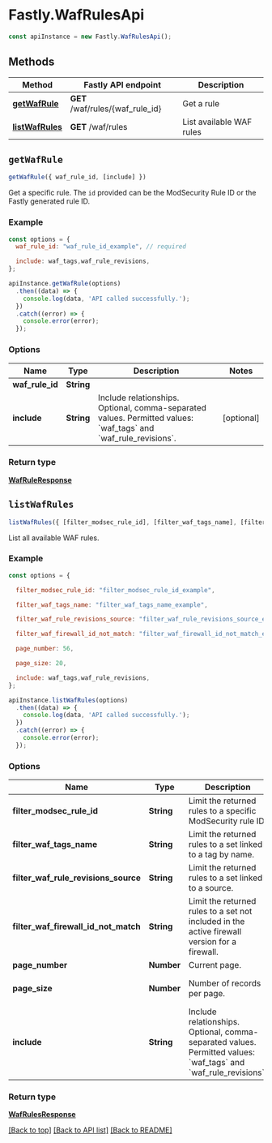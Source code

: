# Fastly.WafRulesApi


```javascript
const apiInstance = new Fastly.WafRulesApi();
```
## Methods

Method | Fastly API endpoint | Description
------------- | ------------- | -------------
[**getWafRule**](WafRulesApi.md#getWafRule) | **GET** /waf/rules/{waf_rule_id} | Get a rule
[**listWafRules**](WafRulesApi.md#listWafRules) | **GET** /waf/rules | List available WAF rules



## `getWafRule`

```javascript
getWafRule({ waf_rule_id, [include] })
```

Get a specific rule. The `id` provided can be the ModSecurity Rule ID or the Fastly generated rule ID.

### Example

```javascript
const options = {
  waf_rule_id: "waf_rule_id_example", // required

  include: waf_tags,waf_rule_revisions,
};

apiInstance.getWafRule(options)
  .then((data) => {
    console.log(data, 'API called successfully.');
  })
  .catch((error) => {
    console.error(error);
  });
```

### Options

Name | Type | Description  | Notes
------------- | ------------- | ------------- | -------------
**waf_rule_id** | **String** |  |
**include** | **String** | Include relationships. Optional, comma-separated values. Permitted values: &#x60;waf_tags&#x60; and &#x60;waf_rule_revisions&#x60;.  | [optional]

### Return type

[**WafRuleResponse**](WafRuleResponse.md)


## `listWafRules`

```javascript
listWafRules({ [filter_modsec_rule_id], [filter_waf_tags_name], [filter_waf_rule_revisions_source], [filter_waf_firewall_id_not_match], [page_number], [page_size], [include] })
```

List all available WAF rules.

### Example

```javascript
const options = {

  filter_modsec_rule_id: "filter_modsec_rule_id_example",

  filter_waf_tags_name: "filter_waf_tags_name_example",

  filter_waf_rule_revisions_source: "filter_waf_rule_revisions_source_example",

  filter_waf_firewall_id_not_match: "filter_waf_firewall_id_not_match_example",

  page_number: 56,

  page_size: 20,

  include: waf_tags,waf_rule_revisions,
};

apiInstance.listWafRules(options)
  .then((data) => {
    console.log(data, 'API called successfully.');
  })
  .catch((error) => {
    console.error(error);
  });
```

### Options

Name | Type | Description  | Notes
------------- | ------------- | ------------- | -------------
**filter_modsec_rule_id** | **String** | Limit the returned rules to a specific ModSecurity rule ID. | [optional]
**filter_waf_tags_name** | **String** | Limit the returned rules to a set linked to a tag by name. | [optional]
**filter_waf_rule_revisions_source** | **String** | Limit the returned rules to a set linked to a source. | [optional]
**filter_waf_firewall_id_not_match** | **String** | Limit the returned rules to a set not included in the active firewall version for a firewall. | [optional]
**page_number** | **Number** | Current page. | [optional]
**page_size** | **Number** | Number of records per page. | [optional] [default to 20]
**include** | **String** | Include relationships. Optional, comma-separated values. Permitted values: &#x60;waf_tags&#x60; and &#x60;waf_rule_revisions&#x60;.  | [optional]

### Return type

[**WafRulesResponse**](WafRulesResponse.md)


[[Back to top]](#) [[Back to API list]](../../README.md#endpoints)
[[Back to README]](../../README.md)
